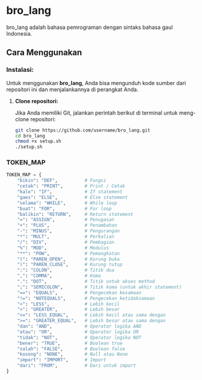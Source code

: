 # bro_lang

bro_lang adalah bahasa pemrograman dengan sintaks bahasa gaul Indonesia.

## Cara Menggunakan

### Instalasi:
Untuk menggunakan **bro_lang**, Anda bisa mengunduh kode sumber dari repositori ini dan menjalankannya di perangkat Anda.

1. **Clone repositori:**
   
   Jika Anda memiliki Git, jalankan perintah berikut di terminal untuk meng-clone repositori:

   ```bash
   git clone https://github.com/username/bro_lang.git
   cd bro_lang
   chmod +x setup.sh
   ./setup.sh

### TOKEN_MAP

```python
TOKEN_MAP = {
    "bikin": "DEF",          # Fungsi
    "cetak": "PRINT",        # Print / Cetak
    "kalo": "IF",            # If statement
    "gaes": "ELSE",          # Else statement
    "selama": "WHILE",       # While loop
    "buat": "FOR",           # For loop
    "balikin": "RETURN",     # Return statement
    "=": "ASSIGN",           # Penugasan
    "+": "PLUS",             # Penambahan
    "-": "MINUS",            # Pengurangan
    "*": "MULT",             # Perkalian
    "/": "DIV",              # Pembagian
    "%": "MOD",              # Modulus
    "**": "POW",             # Pemangkatan
    "(": "PAREN_OPEN",       # Kurung buka
    ")": "PAREN_CLOSE",      # Kurung tutup
    ":": "COLON",            # Titik dua
    ",": "COMMA",            # Koma
    ".": "DOT",              # Titik untuk akses method
    ";": "SEMICOLON",        # Titik koma (untuk akhir statement)
    "==": "EQUALS",          # Pengecekan kesamaan
    "!=": "NOTEQUALS",       # Pengecekan ketidaksamaan
    "<": "LESS",             # Lebih kecil
    ">": "GREATER",          # Lebih besar
    "<=": "LESS_EQUAL",      # Lebih kecil atau sama dengan
    ">=": "GREATER_EQUAL",   # Lebih besar atau sama dengan
    "dan": "AND",            # Operator logika AND
    "atau": "OR",            # Operator logika OR
    "tidak": "NOT",          # Operator logika NOT
    "bener": "TRUE",         # Boolean true
    "salah": "FALSE",        # Boolean false
    "kosong": "NONE",        # Null atau None
    "import": "IMPORT",      # Import
    "dari": "FROM",          # Dari untuk import
}
